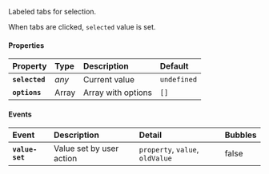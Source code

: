 Labeled tabs for selection.

<io-element-demo element="io-tabs" properties='{"selected": 1, "options": [1,2,3]}'></io-element-demo>

<io-element-demo element="io-tabs" properties='{"selected": 1, "options": [{"value": 1, "label": "one"}, {"value": 2, "label": "two"}, {"value": 3, "label": "three"}]}'></io-element-demo>

When tabs are clicked, `selected` value is set.

#### Properties ####

| Property | Type | Description | Default |
|:---------|:-----|:------------|:--------|
| **`selected`** | _any_    | Current value      | `undefined` |
| **`options`**  | Array    | Array with options | `[]` |

#### Events ####

| Event | Description | Detail | Bubbles |
|:------|:------------|:-------|:--------|
| **`value-set`** | Value set by user action | `property`, `value`, `oldValue` | false |
